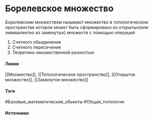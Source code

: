 # Борелевское множество
*Борелевским множеством* называют множество в топологическом пространстве которое может быть сформировано из открытых(или эквивалентно из замкнутых) множеств с помощью операций
1. Счетного обьединения
2. Счетного пересечения
3. Теоретико-множественной разностью
#### Линки
 [[Множество]],
 [[Топологическое пространство]],
 [[Открытое множество]],
 [[Замкнутое множество]]
#### Тэги
 #Базовые_математические_обьекты 
 #Общая_топология 
#### Источники
